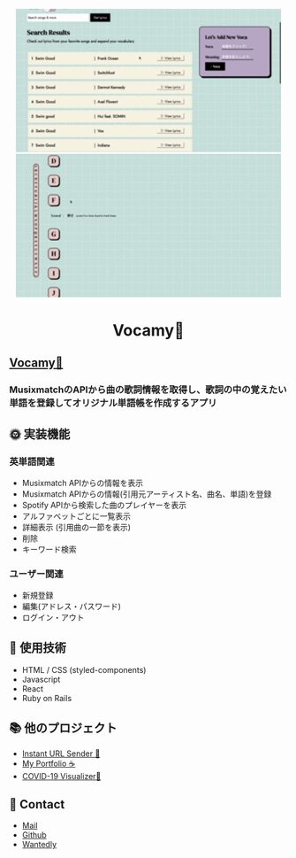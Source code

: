 
<p align="center">
  <a href="">
    <img alt="Vocamy" src="./app/assets/images/vocamy_1.gif" width="480" />
    <img alt="Vocamy" src="./app/assets/images/vocamy_2.gif" width="480" />
  </a>
</p>
<h1 align="center">
  Vocamy🥑
</h1>

## [Vocamy🥑](https://www.vocamy.xyz/)
### MusixmatchのAPIから曲の歌詞情報を取得し、歌詞の中の覚えたい単語を登録してオリジナル単語帳を作成するアプリ

## 🌞 実装機能
### 英単語関連
- Musixmatch APIからの情報を表示
- Musixmatch APIからの情報(引用元アーティスト名、曲名、単語)を登録
- Spotify APIから検索した曲のプレイヤーを表示
- アルファベットごとに一覧表示
- 詳細表示 (引用曲の一節を表示)
- 削除
- キーワード検索

### ユーザー関連
- 新規登録
- 編集(アドレス・パスワード)
- ログイン・アウト


## 🧐 使用技術
  - HTML / CSS (styled-components)
  - Javascript
  - React
  - Ruby on Rails


## 📚 他のプロジェクト
  - [Instant URL Sender 📩](https://abc.xyz)
  - [My Portfolio ☕️](https://github.com/hiropalla1692/my-portfolio)
  - [COVID-19 Visualizer🦠](https://github.com/hiropalla1692/covid-19-checker)


## 📩 Contact
- [Mail](mailto:hirokuni0719@gmail.com)
- [Github](https://github.com/hiropalla1692/)
- [Wantedly](https://www.wantedly.com/users/82225561)
